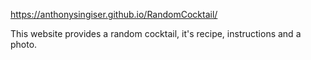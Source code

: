 https://anthonysingiser.github.io/RandomCocktail/

This website provides a random cocktail, it's recipe, instructions and a photo.

